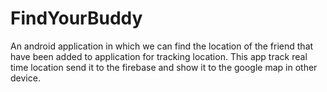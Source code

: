 # FindYourBuddy

An android application in which we can find the location of the friend that have been added to application for tracking location. This app track real time location send it to the firebase and
show it to the google map in other device.
